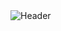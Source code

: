 <img src='https://github.com/eduardobittencourt/eduardobittencourt/blob/master/header.svg' alt='Header' />
